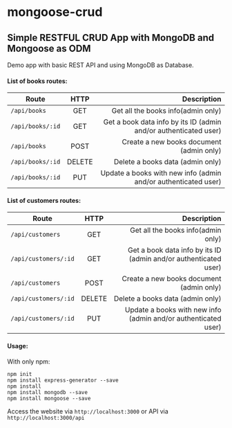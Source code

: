 # mongoose-crud

## Simple RESTFUL CRUD App with MongoDB and Mongoose as ODM
Demo app with basic REST API and using MongoDB as Database.

#### List of books routes:

| Route                          | HTTP          | Description  |
| ------------------------------ |:-------------:| ------------:|
| ```/api/books```   | GET         | Get all the books info(admin only) |
| ```/api/books/:id``` | GET       | Get a book data info by its ID (admin and/or authenticated user)|
| ```/api/books```   | POST        | Create a new books document (admin only) |
| ```/api/books/:id``` | DELETE    | Delete a books data (admin only) |
| ```/api/books/:id```  | PUT      | Update a books with new info (admin and/or authenticated user) |

#### List of customers routes:

| Route                          | HTTP          | Description  |
| ------------------------------ |:-------------:| ------------:|
| ```/api/customers```   | GET         | Get all the books info(admin only) |
| ```/api/customers/:id``` | GET       | Get a book data info by its ID (admin and/or authenticated user)|
| ```/api/customers```   | POST        | Create a new books document (admin only) |
| ```/api/customers/:id``` | DELETE    | Delete a books data (admin only) |
| ```/api/customers/:id```  | PUT      | Update a books with new info (admin and/or authenticated user) |

#### Usage:

With only npm:
```
npm init
npm install express-generator --save
npm install
npm install mongodb --save
npm install mongoose --save
```

Access the website via ```http://localhost:3000``` or API via ```http://localhost:3000/api```
